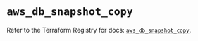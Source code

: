 # `aws_db_snapshot_copy`

Refer to the Terraform Registry for docs: [`aws_db_snapshot_copy`](https://registry.terraform.io/providers/hashicorp/aws/6.10.0/docs/resources/db_snapshot_copy).

